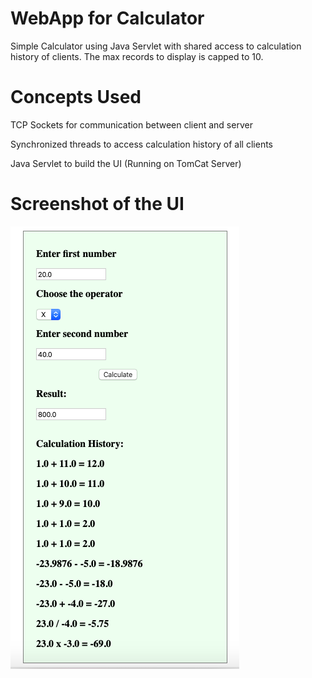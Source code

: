 # WebApp for Calculator
Simple Calculator using Java Servlet with shared access to calculation history of clients. The max records to display is capped to 10.

# Concepts Used
  TCP Sockets for communication between client and server
  
Synchronized threads to access calculation history of all clients
  
Java Servlet to build the UI (Running on TomCat Server)

# Screenshot of the UI

![](https://github.com/Roopana/calculator_client_webapp/blob/master/Calc_WebApp.png)
